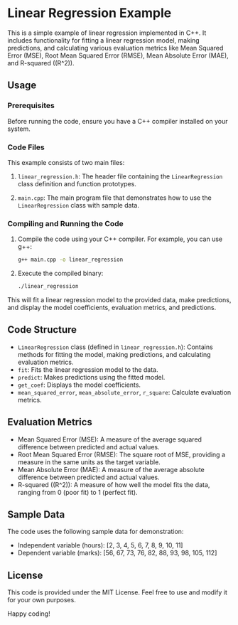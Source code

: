 # Linear Regression Example

This is a simple example of linear regression implemented in C++. It includes functionality for fitting a linear regression model, making predictions, and calculating various evaluation metrics like Mean Squared Error (MSE), Root Mean Squared Error (RMSE), Mean Absolute Error (MAE), and R-squared (\(R^2\)).

## Usage

### Prerequisites

Before running the code, ensure you have a C++ compiler installed on your system.

### Code Files

This example consists of two main files:

1. `linear_regression.h`: The header file containing the `LinearRegression` class definition and function prototypes.

2. `main.cpp`: The main program file that demonstrates how to use the `LinearRegression` class with sample data.

### Compiling and Running the Code

1. Compile the code using your C++ compiler. For example, you can use g++:

    ```bash
    g++ main.cpp -o linear_regression
    ```

2. Execute the compiled binary:

    ```bash
    ./linear_regression
    ```

This will fit a linear regression model to the provided data, make predictions, and display the model coefficients, evaluation metrics, and predictions.

## Code Structure

- `LinearRegression` class (defined in `linear_regression.h`): Contains methods for fitting the model, making predictions, and calculating evaluation metrics.
- `fit`: Fits the linear regression model to the data.
- `predict`: Makes predictions using the fitted model.
- `get_coef`: Displays the model coefficients.
- `mean_squared_error`, `mean_absolute_error`, `r_square`: Calculate evaluation metrics.

## Evaluation Metrics

- Mean Squared Error (MSE): A measure of the average squared difference between predicted and actual values.
- Root Mean Squared Error (RMSE): The square root of MSE, providing a measure in the same units as the target variable.
- Mean Absolute Error (MAE): A measure of the average absolute difference between predicted and actual values.
- R-squared (\(R^2\)): A measure of how well the model fits the data, ranging from 0 (poor fit) to 1 (perfect fit).

## Sample Data

The code uses the following sample data for demonstration:

- Independent variable (hours): [2, 3, 4, 5, 6, 7, 8, 9, 10, 11]
- Dependent variable (marks): [56, 67, 73, 76, 82, 88, 93, 98, 105, 112]

## License

This code is provided under the MIT License. Feel free to use and modify it for your own purposes.

Happy coding!
